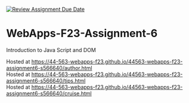 [![Review Assignment Due Date](https://classroom.github.com/assets/deadline-readme-button-24ddc0f5d75046c5622901739e7c5dd533143b0c8e959d652212380cedb1ea36.svg)](https://classroom.github.com/a/b9NC0g7h)
# WebApps-F23-Assignment-6
Introduction to Java Script and DOM

Hosted at https://44-563-webapps-f23.github.io/44563-webapps-f23-assignment6-s566640/author.html
<br>
Hosted at https://44-563-webapps-f23.github.io/44563-webapps-f23-assignment6-s566640/tips.html
<br>
Hosted at https://44-563-webapps-f23.github.io/44563-webapps-f23-assignment6-s566640/cruise.html
